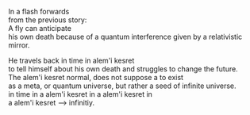 In a flash forwards   
from the previous story:   
A fly can anticipate   
his own death because of a 
quantum interference given by a relativistic mirror.   

He travels back in time in alem'i kesret   
to tell himself about his own death and struggles to change the future.  
The alem'i kesret normal, does not suppose a to exist  
as a meta, or quantum universe, but rather a seed of infinite universe.    
in time in a alem'i kesret in a alem'i kesret in  
a alem'i kesret --> infinitiy.   
